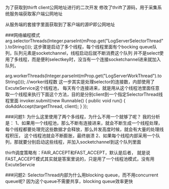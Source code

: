 为了获取到thirft client公网地址进行的二次开发
修改了thrift了源码，用于采集系统服务端获取客户端公网地址

从服务端的套接字里面获取到了客户端的源IP即公网地址


###网络编程模式
arg.selectorThreads(Integer.parseInt(mProp.get("LogServerSelectorThread").toString()));
这步骤是启动了多个线程，每个线程里面有个bocking queue队列，队列元素是socketchannel，线程启动后就不断消费这个队列
并不是select使用了多线程，而是便利selectkey时，没当有一个连接socketchannel进来就加入队列，


arg.workerThreads(Integer.parseInt(mProp.get("LogServerWorkThread").toString()));  //worker线程数
这一步其实是处理selector的连接数，内部使用了ExcuteService这个线程池，
每天有个连接进来，就是用从这个线程池里面任意取一个线程来执行下面这个方法，目的是分别client到一个指定SelectorThread线程里面
invoker.submit(new Runnable() { public void run() { doAddAccept(targetThread, client); } });

 

###问题1: 为什么这里使用了两个多线程，为什么不用一个就够了呢？
我的分析是：
1、如果用一个线程池，那么不断有连接进来，就会不断生成一个线程处理，
每个线程都要处理完这些数据才会释放，那么并发高度时候，就会有大量的处理线程积压，
这个线程池就会不断膨胀，最终崩溃
2、如果每个线程内部采用一个队列，那就要分别启动这些线程，并加入socketchannel到这个队列里面

thirft调度策略有：FAIR_ACCEPT和FAST_ACCEPT，默认是后者，
就是说FAST_ACCEPT模式其实就是答案里说的，只是用了一个线程池模式，没有用ExcuteServcie

 

 

###问题2: SelectorThread内部为什么用blocking queue，而不用concurrent queue呢?
因为这个queue不需要共享，blocking queue效率更快
